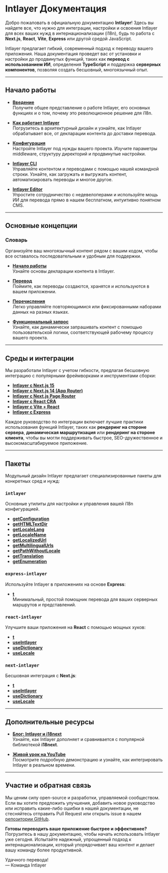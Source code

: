 # Intlayer Документация

Добро пожаловать в официальную документацию **Intlayer**! Здесь вы найдете все, что нужно для интеграции, настройки и освоения Intlayer для всех ваших нужд в интернационализации (i18n), будь то работа с **Next.js**, **React**, **Vite**, **Express** или другой средой JavaScript.

Intlayer предлагает гибкий, современный подход к переводу вашего приложения. Наша документация проведет вас от установки и настройки до продвинутых функций, таких как **перевод с использованием ИИ**, определения **TypeScript** и поддержка **серверных компонентов**, позволяя создать бесшовный, многоязычный опыт.

---

## Начало работы

- **[Введение](https://github.com/aymericzip/intlayer/blob/main/docs/ru/introduction.md)**  
  Получите общее представление о работе Intlayer, его основных функциях и о том, почему это революционное решение для i18n.

- **[Как работает Intlayer](https://github.com/aymericzip/intlayer/blob/main/docs/ru/how_works_intlayer.md)**  
  Погрузитесь в архитектурный дизайн и узнайте, как Intlayer обрабатывает все, от декларации контента до доставки перевода.

- **[Конфигурация](https://github.com/aymericzip/intlayer/blob/main/docs/ru/configuration.md)**  
  Настройте Intlayer под нужды вашего проекта. Изучите параметры middleware, структуру директорий и продвинутые настройки.

- **[Intlayer CLI](https://github.com/aymericzip/intlayer/blob/main/docs/ru/intlayer_cli.md)**  
  Управляйте контентом и переводами с помощью нашей командной строки. Узнайте, как загружать и выгружать контент, автоматизировать переводы и многое другое.

- **[Intlayer Editor](https://github.com/aymericzip/intlayer/blob/main/docs/ru/intlayer_visual_editor.md)**  
  Упростите сотрудничество с недевелоперами и используйте мощь ИИ для перевода прямо в нашем бесплатном, интуитивно понятном CMS.

---

## Основные концепции

### Словарь

Организуйте ваш многоязычный контент рядом с вашим кодом, чтобы все оставалось последовательным и удобным для поддержки.

- **[Начало работы](https://github.com/aymericzip/intlayer/blob/main/docs/ru/dictionary/get_started.md)**  
  Узнайте основы декларации контента в Intlayer.

- **[Перевод](https://github.com/aymericzip/intlayer/blob/main/docs/ru/dictionary/translation.md)**  
  Поймите, как переводы создаются, хранятся и используются в вашем приложении.

- **[Перечисления](https://github.com/aymericzip/intlayer/blob/main/docs/ru/dictionary/enumeration.md)**  
  Легко управляйте повторяющимися или фиксированными наборами данных на разных языках.

- **[Функциональный запрос](https://github.com/aymericzip/intlayer/blob/main/docs/ru/dictionary/function_fetching.md)**  
  Узнайте, как динамически запрашивать контент с помощью пользовательской логики, соответствующей рабочему процессу вашего проекта.

---

## Среды и интеграции

Мы разработали Intlayer с учетом гибкости, предлагая бесшовную интеграцию с популярными фреймворками и инструментами сборки:

- **[Intlayer с Next.js 15](https://github.com/aymericzip/intlayer/blob/main/docs/ru/intlayer_with_nextjs_15.md)**
- **[Intlayer с Next.js 14 (App Router)](https://github.com/aymericzip/intlayer/blob/main/docs/ru/intlayer_with_nextjs_14.md)**
- **[Intlayer с Next.js Page Router](https://github.com/aymericzip/intlayer/blob/main/docs/ru/intlayer_with_nextjs_page_router.md)**
- **[Intlayer с React CRA](https://github.com/aymericzip/intlayer/blob/main/docs/ru/intlayer_with_create_react_app.md)**
- **[Intlayer с Vite + React](https://github.com/aymericzip/intlayer/blob/main/docs/ru/intlayer_with_vite+react.md)**
- **[Intlayer с Express](https://github.com/aymericzip/intlayer/blob/main/docs/ru/intlayer_with_express.md)**

Каждое руководство по интеграции включает лучшие практики использования функций Intlayer, таких как **рендеринг на стороне сервера**, **динамическая маршрутизация** или **рендеринг на стороне клиента**, чтобы вы могли поддерживать быстрое, SEO-дружественное и высокомасштабируемое приложение.

---

## Пакеты

Модульный дизайн Intlayer предлагает специализированные пакеты для конкретных сред и нужд:

### `intlayer`

Основные утилиты для настройки и управления вашей i18n конфигурацией.

- **[getConfiguration](https://github.com/aymericzip/intlayer/blob/main/docs/ru/packages/intlayer/getConfiguration.md)**
- **[getHTMLTextDir](https://github.com/aymericzip/intlayer/blob/main/docs/ru/packages/intlayer/getHTMLTextDir.md)**
- **[getLocaleLang](https://github.com/aymericzip/intlayer/blob/main/docs/ru/packages/intlayer/getLocaleLang.md)**
- **[getLocaleName](https://github.com/aymericzip/intlayer/blob/main/docs/ru/packages/intlayer/getLocaleName.md)**
- **[getLocalizedUrl](https://github.com/aymericzip/intlayer/blob/main/docs/ru/packages/intlayer/getLocalizedUrl.md)**
- **[getMultilingualUrls](https://github.com/aymericzip/intlayer/blob/main/docs/ru/packages/intlayer/getMultilingualUrls.md)**
- **[getPathWithoutLocale](https://github.com/aymericzip/intlayer/blob/main/docs/ru/packages/intlayer/getPathWithoutLocale.md)**
- **[getTranslation](https://github.com/aymericzip/intlayer/blob/main/docs/ru/packages/intlayer/getTranslation.md)**
- **[getEnumeration](https://github.com/aymericzip/intlayer/blob/main/docs/ru/packages/intlayer/getEnumeration.md)**

### `express-intlayer`

Используйте Intlayer в приложениях на основе **Express**:

- **[t](https://github.com/aymericzip/intlayer/blob/main/docs/ru/packages/express-intlayer/t.md)**  
  Минимальный, простой помощник перевода для ваших серверных маршрутов и представлений.

### `react-intlayer`

Улучшите ваши приложения на **React** с помощью мощных хуков:

- **[t](https://github.com/aymericzip/intlayer/blob/main/docs/ru/packages/react-intlayer/t.md)**
- **[useIntlayer](https://github.com/aymericzip/intlayer/blob/main/docs/ru/packages/react-intlayer/useIntlayer.md)**
- **[useDictionary](https://github.com/aymericzip/intlayer/blob/main/docs/ru/packages/react-intlayer/useDictionary.md)**
- **[useLocale](https://github.com/aymericzip/intlayer/blob/main/docs/ru/packages/react-intlayer/useLocale.md)**

### `next-intlayer`

Бесшовная интеграция с **Next.js**:

- **[t](https://github.com/aymericzip/intlayer/blob/main/docs/ru/packages/next-intlayer/t.md)**
- **[useIntlayer](https://github.com/aymericzip/intlayer/blob/main/docs/ru/packages/next-intlayer/useIntlayer.md)**
- **[useDictionary](https://github.com/aymericzip/intlayer/blob/main/docs/ru/packages/next-intlayer/useDictionary.md)**
- **[useLocale](https://github.com/aymericzip/intlayer/blob/main/docs/ru/packages/next-intlayer/useLocale.md)**

---

## Дополнительные ресурсы

- **[Блог: Intlayer и i18next](https://github.com/aymericzip/intlayer/blob/main/docs/ru/intlayer_with_i18next.md)**  
  Узнайте, как Intlayer дополняет и сравнивается с популярной библиотекой **i18next**.

- **[Живой урок на YouTube](https://youtu.be/W2G7KxuSD4c?si=GyU_KpVhr61razRw)**  
  Посмотрите подробную демонстрацию и узнайте, как интегрировать Intlayer в реальном времени.

---

## Участие и обратная связь

Мы ценим силу open-source и разработки, управляемой сообществом. Если вы хотите предложить улучшения, добавить новое руководство или исправить какие-либо ошибки в нашей документации, не стесняйтесь отправить Pull Request или открыть issue в нашем [репозитории GitHub](https://github.com/aymericzip/intlayer/blob/main/docs).

**Готовы переводить ваше приложение быстрее и эффективнее?** Погрузитесь в нашу документацию, чтобы начать использовать Intlayer уже сегодня. Испытайте надежный, упрощенный подход к интернационализации, который упорядочивает ваш контент и делает вашу команду более продуктивной.

Удачного перевода!  
— Команда Intlayer
